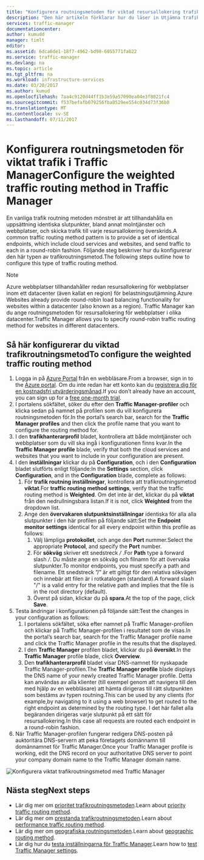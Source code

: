 ```yaml
---
title: "Konfigurera routningsmetoden för viktad resursallokering trafik med hjälp av Azure Traffic Manager | Microsoft Docs"
description: "Den här artikeln förklarar hur du läser in Utjämna trafiken genom att använda en resursallokering-metoden i Traffic Manager"
services: traffic-manager
documentationcenter: 
author: kumudd
manager: timlt
editor: 
ms.assetid: 6dca6de1-18f7-4962-bd98-6055771fab22
ms.service: traffic-manager
ms.devlang: na
ms.topic: article
ms.tgt_pltfrm: na
ms.workload: infrastructure-services
ms.date: 03/20/2017
ms.author: kumud
ms.openlocfilehash: 7aa4c9120d44ff1b3e59a57090ea04e3f8021fc4
ms.sourcegitcommit: f537befafb079256fba0529ee554c034d73f36b0
ms.translationtype: MT
ms.contentlocale: sv-SE
ms.lasthandoff: 07/11/2017
---
```

# <a name="configure-the-weighted-traffic-routing-method-in-traffic-manager"></a><span data-ttu-id="30706-103">Konfigurera routningsmetoden för viktat trafik i Traffic Manager</span><span class="sxs-lookup"><span data-stu-id="30706-103">Configure the weighted traffic routing method in Traffic Manager</span></span>

<span data-ttu-id="30706-104">En vanliga trafik routning metoden mönstret är att tillhandahålla en uppsättning identiska slutpunkter, bland annat molntjänster och webbplatser, och skicka trafik till varje resursallokering överskrids.</span><span class="sxs-lookup"><span data-stu-id="30706-104">A common traffic routing method pattern is to provide a set of identical endpoints, which include cloud services and websites, and send traffic to each in a round-robin fashion.</span></span> <span data-ttu-id="30706-105">Följande steg beskriver hur du konfigurerar den här typen av trafikroutningsmetod.</span><span class="sxs-lookup"><span data-stu-id="30706-105">The following steps outline how to configure this type of traffic routing method.</span></span>

> [!NOTE]
> <span data-ttu-id="30706-106">Azure webbplatser tillhandahåller redan resursallokering för webbplatser inom ett datacenter (även kallat en region) för belastningsutjämning.</span><span class="sxs-lookup"><span data-stu-id="30706-106">Azure Websites already provide round-robin load balancing functionality for websites within a datacenter (also known as a region).</span></span> <span data-ttu-id="30706-107">Traffic Manager kan du ange routningsmetoden för resursallokering för webbplatser i olika datacenter.</span><span class="sxs-lookup"><span data-stu-id="30706-107">Traffic Manager allows you to specify round-robin traffic routing method for websites in different datacenters.</span></span>

## <a name="to-configure-the-weighted-traffic-routing-method"></a><span data-ttu-id="30706-108">Så här konfigurerar du viktad trafikroutningsmetod</span><span class="sxs-lookup"><span data-stu-id="30706-108">To configure the weighted traffic routing method</span></span>

1. <span data-ttu-id="30706-109">Logga in på [Azure Portal](http://portal.azure.com) från en webbläsare.</span><span class="sxs-lookup"><span data-stu-id="30706-109">From a browser, sign in to the [Azure portal](http://portal.azure.com).</span></span> <span data-ttu-id="30706-110">Om du inte redan har ett konto kan du [registrera dig för en kostnadsfri utvärderingsmånad](https://azure.microsoft.com/free/).</span><span class="sxs-lookup"><span data-stu-id="30706-110">If you don’t already have an account, you can sign up for a [free one-month trial](https://azure.microsoft.com/free/).</span></span> 
2. <span data-ttu-id="30706-111">I portalens sökfältet, söker du efter den **Traffic Manager-profiler** och klicka sedan på namnet på profilen som du vill konfigurera routningsmetoden för.</span><span class="sxs-lookup"><span data-stu-id="30706-111">In the portal’s search bar, search for the **Traffic Manager profiles** and then click the profile name that you want to configure the routing method for.</span></span>
3. <span data-ttu-id="30706-112">I den **trafikhanterarprofil** bladet, kontrollera att både molntjänster och webbplatser som du vill ska ingå i konfigurationen finns kvar.</span><span class="sxs-lookup"><span data-stu-id="30706-112">In the **Traffic Manager profile** blade, verify that both the cloud services and websites that you want to include in your configuration are present.</span></span>
4. <span data-ttu-id="30706-113">I den **inställningar** klickar du på **Configuration**, och i den **Configuration** bladet slutförts enligt följande:</span><span class="sxs-lookup"><span data-stu-id="30706-113">In the **Settings** section, click **Configuration**, and in the **Configuration** blade, complete as follows:</span></span>
    1. <span data-ttu-id="30706-114">För **trafik routning inställningar**, kontrollera att trafikroutningsmetod **viktat**.</span><span class="sxs-lookup"><span data-stu-id="30706-114">For **traffic routing method settings**, verify that the traffic routing method is **Weighted**.</span></span> <span data-ttu-id="30706-115">Om det inte är det, klickar du på **viktat** från den nedrullningsbara listan.</span><span class="sxs-lookup"><span data-stu-id="30706-115">If it is not, click **Weighted** from the dropdown list.</span></span>
    2. <span data-ttu-id="30706-116">Ange den **övervakaren slutpunktsinställningar** identiska för alla alla slutpunkter i den här profilen på följande sätt:</span><span class="sxs-lookup"><span data-stu-id="30706-116">Set the **Endpoint monitor settings** identical for all every endpoint within this profile as follows:</span></span>
        1. <span data-ttu-id="30706-117">Välj lämpliga **protokollet**, och ange den **Port** nummer.</span><span class="sxs-lookup"><span data-stu-id="30706-117">Select the appropriate **Protocol**, and specify the **Port** number.</span></span> 
        2. <span data-ttu-id="30706-118">För **sökväg** skriver ett snedstreck  */* .</span><span class="sxs-lookup"><span data-stu-id="30706-118">For **Path** type a forward slash */*.</span></span> <span data-ttu-id="30706-119">Du måste ange en sökväg och filnamn för att övervaka slutpunkter.</span><span class="sxs-lookup"><span data-stu-id="30706-119">To monitor endpoints, you must specify a path and filename.</span></span> <span data-ttu-id="30706-120">Ett snedstreck ”/” är ett giltigt för den relativa sökvägen och innebär att filen är i rotkatalogen (standard).</span><span class="sxs-lookup"><span data-stu-id="30706-120">A forward slash "/" is a valid entry for the relative path and implies that the file is in the root directory (default).</span></span>
        3. <span data-ttu-id="30706-121">Överst på sidan, klickar du på **spara**.</span><span class="sxs-lookup"><span data-stu-id="30706-121">At the top of the page, click **Save**.</span></span>
5. <span data-ttu-id="30706-122">Testa ändringar i konfigurationen på följande sätt:</span><span class="sxs-lookup"><span data-stu-id="30706-122">Test the changes in your configuration as follows:</span></span>
    1.  <span data-ttu-id="30706-123">I portalens sökfältet, söka efter namnet på Traffic Manager-profilen och klickar på Traffic Manager-profilen i resultatet som de visas.</span><span class="sxs-lookup"><span data-stu-id="30706-123">In the portal’s search bar, search for the Traffic Manager profile name and click the Traffic Manager profile in the results that the displayed.</span></span>
    2.  <span data-ttu-id="30706-124">I den **Traffic Manager** profilen bladet, klickar du på **översikt**.</span><span class="sxs-lookup"><span data-stu-id="30706-124">In the **Traffic Manager** profile blade, click **Overview**.</span></span>
    3.  <span data-ttu-id="30706-125">Den **trafikhanterarprofil** bladet visar DNS-namnet för nyskapade Traffic Manager-profilen.</span><span class="sxs-lookup"><span data-stu-id="30706-125">The **Traffic Manager profile** blade displays the DNS name of your newly created Traffic Manager profile.</span></span> <span data-ttu-id="30706-126">Detta kan användas av alla klienter (till exempel genom att navigera till den med hjälp av en webbläsare) att hämta dirigeras till rätt slutpunkten som bestäms av typen routning.</span><span class="sxs-lookup"><span data-stu-id="30706-126">This can be used by any clients (for example,by navigating to it using a web browser) to get routed to the right endpoint as determined by the routing type.</span></span> <span data-ttu-id="30706-127">I det här fallet alla begäranden dirigeras varje slutpunkt på ett sätt för resursallokering.</span><span class="sxs-lookup"><span data-stu-id="30706-127">In this case all requests are routed each endpoint in a round-robin fashion.</span></span>
6. <span data-ttu-id="30706-128">När Traffic Manager-profilen fungerar redigera DNS-posten på auktoritära DNS-servern att peka företagets domännamn till domännamnet för Traffic Manager.</span><span class="sxs-lookup"><span data-stu-id="30706-128">Once your Traffic Manager profile is working, edit the DNS record on your authoritative DNS server to point your company domain name to the Traffic Manager domain name.</span></span>

![Konfigurera viktat trafikroutningsmetod med Traffic Manager][1]

## <a name="next-steps"></a><span data-ttu-id="30706-130">Nästa steg</span><span class="sxs-lookup"><span data-stu-id="30706-130">Next steps</span></span>

- <span data-ttu-id="30706-131">Lär dig mer om [prioritet trafikroutningsmetoden](traffic-manager-configure-priority-routing-method.md).</span><span class="sxs-lookup"><span data-stu-id="30706-131">Learn about [priority traffic routing method](traffic-manager-configure-priority-routing-method.md).</span></span>
- <span data-ttu-id="30706-132">Lär dig mer om [prestanda trafikroutningsmetoden](traffic-manager-configure-performance-routing-method.md).</span><span class="sxs-lookup"><span data-stu-id="30706-132">Learn about [performance traffic routing method](traffic-manager-configure-performance-routing-method.md).</span></span>
- <span data-ttu-id="30706-133">Lär dig mer om [geografiska routningsmetoden](traffic-manager-configure-geographic-routing-method.md).</span><span class="sxs-lookup"><span data-stu-id="30706-133">Learn about [geographic routing method](traffic-manager-configure-geographic-routing-method.md).</span></span>
- <span data-ttu-id="30706-134">Lär dig hur du [testa inställningarna för Traffic Manager](traffic-manager-testing-settings.md).</span><span class="sxs-lookup"><span data-stu-id="30706-134">Learn how to [test Traffic Manager settings](traffic-manager-testing-settings.md).</span></span>

<!--Image references-->
[1]: ./media/traffic-manager-weighted-routing-method/traffic-manager-weighted-routing-method.png
